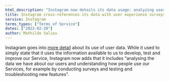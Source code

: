 ```yaml
---
html_description: "Instagram now details its data usage: analyzing user data to understand usage and test features, including surveys and troubleshooting."
title: Instagram cross-references its data with user experience surveys
service: Instagram
terms_types: ["Terms of Service"]
dates: ["2022-02-20"]
author: Mathilde Saliou
---
```


Instagram goes into [more detail](https://github.com/OpenTermsArchive/versions-france/commit/b8b71e45d56728242ce7c5da3e8b7ef790eec57a#diff-311682cd6d20df952901439aefad05738f09eb8ca4f505b3af21ce20ff70f23aR37) about its use of user data. While it used to simply state that it uses the information available to us to develop, test and improve our Service, Instagram now adds that it includes “analysing the data we have about our users and understanding how people use our Services, for example by conducting surveys and testing and troubleshooting new features”.
